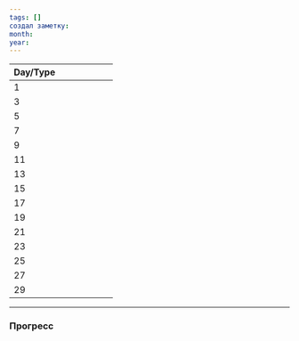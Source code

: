 ```yaml
---
tags: []
создал заметку: 
month: 
year:
---
```


| **Day/Type** |     |     |     |     |     |     |
| ------------ | --- | --- | --- | --- | --- | --- |
| 1            |     |     |     |     |     |     |
| 3            |     |     |     |     |     |     |
| 5            |     |     |     |     |     |     |
| 7            |     |     |     |     |     |     |
| 9            |     |     |     |     |     |     |
| 11           |     |     |     |     |     |     |
| 13           |     |     |     |     |     |     |
| 15           |     |     |     |     |     |     |
| 17           |     |     |     |     |     |     |
| 19           |     |     |     |     |     |     |
| 21           |     |     |     |     |     |     |
| 23           |     |     |     |     |     |     |
| 25           |     |     |     |     |     |     |
| 27           |     |     |     |     |     |     |
| 29           |     |     |     |     |     |     |

---
### Прогресс


